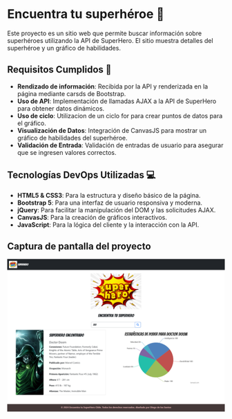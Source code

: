 # Encuentra tu superhéroe :superhero:

Este proyecto es un sitio web que permite buscar información sobre superhéroes utilizando la API de SuperHero. El sitio muestra detalles del superhéroe y un gráfico de habilidades.

## Requisitos Cumplidos :memo:

- **Rendizado de información**: Recibida por la API y renderizada en la página mediante carsds de Bootstrap.
- **Uso de API**: Implementación de llamadas AJAX a la API de SuperHero para obtener datos dinámicos.
- **Uso de ciclo**: Utilizacion de un ciclo for para crear puntos de datos para el gráfico.
- **Visualización de Datos**: Integración de CanvasJS para mostrar un gráfico de habilidades del superhéroe.
- **Validación de Entrada**: Validación de entradas de usuario para asegurar que se ingresen valores correctos.

## Tecnologías DevOps Utilizadas :computer:

- **HTML5 & CSS3**: Para la estructura y diseño básico de la página.
- **Bootstrap 5**: Para una interfaz de usuario responsiva y moderna.
- **jQuery**: Para facilitar la manipulación del DOM y las solicitudes AJAX.
- **CanvasJS**: Para la creación de gráficos interactivos.
- **JavaScript**: Para la lógica del cliente y la interacción con la API.

## Captura de pantalla del proyecto

![captura de pantalla](./assets/img/screenshot.png)
